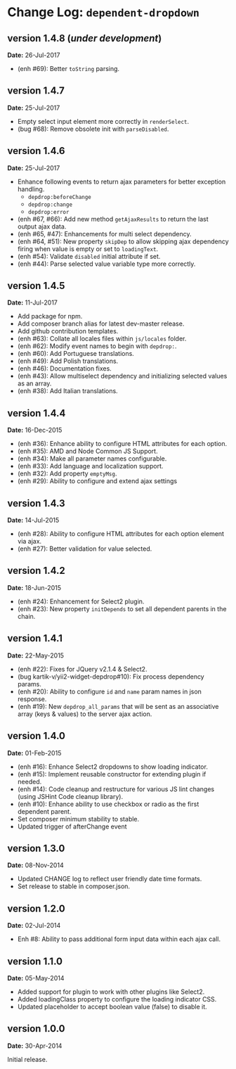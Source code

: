 Change Log: `dependent-dropdown`
================================

## version 1.4.8 (_under development_)

**Date:** 26-Jul-2017

- (enh #69): Better `toString` parsing.

## version 1.4.7

**Date:** 25-Jul-2017

- Empty select input element more correctly in `renderSelect`.
- (bug #68): Remove obsolete init with `parseDisabled`.

## version 1.4.6

**Date:** 25-Jul-2017

- Enhance following events  to return ajax parameters for better exception handling.
  - `depdrop:beforeChange`
  - `depdrop:change`
  - `depdrop:error`
- (enh #67, #66): Add new method `getAjaxResults` to return the last output ajax data.
- (enh #65, #47): Enhancements for multi select dependency.
- (enh #64, #51): New property `skipDep` to allow skipping ajax dependency firing when value is empty or set to `loadingText`.
- (enh #54): Validate `disabled` initial attribute if set.
- (enh #44): Parse selected value variable type more correctly.

## version 1.4.5

**Date:** 11-Jul-2017

- Add package for npm.
- Add composer branch alias for latest dev-master release.
- Add github contribution templates. 
- (enh #63): Collate all locales files within `js/locales` folder.
- (enh #62): Modify event names to begin with `depdrop:`.
- (enh #60): Add Portuguese translations.
- (enh #49): Add Polish translations.
- (enh #46): Documentation fixes.
- (enh #43): Allow multiselect dependency and initializing selected values as an array.
- (enh #38): Add Italian translations.

## version 1.4.4

**Date:** 16-Dec-2015

- (enh #36): Enhance ability to configure HTML attributes for each option.
- (enh #35): AMD and Node Common JS Support.
- (enh #34): Make all parameter names configurable.
- (enh #33): Add language and localization support.
- (enh #32): Add property `emptyMsg`.
- (enh #29): Ability to configure and extend ajax settings

## version 1.4.3

**Date:** 14-Jul-2015

- (enh #28): Ability to configure HTML attributes for each option element via ajax.
- (enh #27): Better validation for value selected.

## version 1.4.2

**Date:** 18-Jun-2015

- (enh #24): Enhancement for Select2 plugin.
- (enh #23): New property `initDepends` to set all dependent parents in the chain.

## version 1.4.1

**Date:** 22-May-2015

- (enh #22): Fixes for JQuery v2.1.4 & Select2.
- (bug kartik-v/yii2-widget-depdrop#10): Fix process dependency params.
- (enh #20): Ability to configure `id` and `name` param names in json response.
- (enh #19): New `depdrop_all_params` that will be sent as an associative array (keys & values) to the server ajax action.

## version 1.4.0

**Date:** 01-Feb-2015

- (enh #16): Enhance Select2 dropdowns to show loading indicator.
- (enh #15): Implement reusable constructor for extending plugin if needed.
- (enh #14): Code cleanup and restructure for various JS lint changes (using JSHint Code cleanup library).
- (enh #10): Enhance ability to use checkbox or radio as the first dependent parent.
- Set composer minimum stability to stable.
- Updated trigger of afterChange event

## version 1.3.0

**Date:** 08-Nov-2014

- Updated CHANGE log to reflect user friendly date time formats.
- Set release to stable in composer.json.

## version 1.2.0

**Date:** 02-Jul-2014

- Enh #8: Ability to pass additional form input data within each ajax call.

## version 1.1.0

**Date:** 05-May-2014

- Added support for plugin to work with other plugins like Select2.
- Added loadingClass property to configure the loading indicator CSS.
- Updated placeholder to accept boolean value (false) to disable it.

## version 1.0.0

**Date:** 30-Apr-2014

Initial release.
